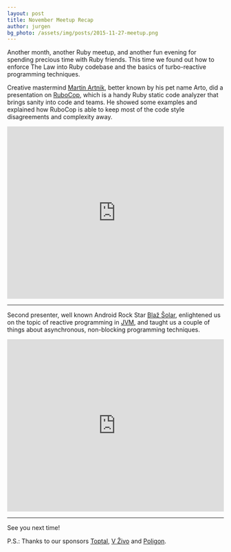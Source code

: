 ```yaml
---
layout: post
title: November Meetup Recap
author: jurgen
bg_photo: /assets/img/posts/2015-11-27-meetup.png
---
```


Another month, another Ruby meetup, and another fun evening for spending precious time with Ruby friends. This time we found out how to enforce The Law into Ruby codebase and the basics of turbo-reactive programming techniques.

Creative mastermind [Martin Artnik](https://twitter.com/artto), better known by his pet name Arto, did a presentation on [RuboCop](http://batsov.com/rubocop/), which is a handy Ruby static code analyzer that brings sanity into code and teams. He showed some examples and explained how RuboCop is able to keep most of the code style disagreements and complexity away.

<iframe height="400" src="https://www.youtube.com/embed/_rN3WU_qI70" frameborder="0" style="width: 100%" allowfullscreen></iframe>

<script async class="speakerdeck-embed" data-id="67e30101e32d4d079e74cd7ce6b033f9" data-ratio="1.77777777777778" src="//speakerdeck.com/assets/embed.js"></script>

***

Second presenter, well known Android Rock Star [Blaž Šolar](https://twitter.com/solarb), enlightened us on the topic of reactive programming in [JVM](https://en.wikipedia.org/wiki/Java_virtual_machine), and taught us a couple of things about asynchronous, non-blocking programming techniques.

<iframe height="400" src="https://www.youtube.com/embed/UVjzTkRlO40" frameborder="0" style="width: 100%" allowfullscreen></iframe>

<script async class="speakerdeck-embed" data-id="2720f585b1644d68883f17e9126555d5" data-ratio="1.77777777777778" src="//speakerdeck.com/assets/embed.js"></script>

***

See you next time!

P.S.: Thanks to our sponsors [Toptal](http://www.toptal.com), [V Živo](http://www.vzivo.si/) and [Poligon](http://www.poligon.si/).
